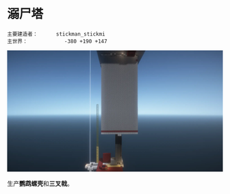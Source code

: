 # 溺尸塔

```
主要建造者：		stickman_stickmi
主世界：			-380 +190 +147
```

![](/img/place/溺尸塔.webp)

生产**鹦鹉螺壳**和**三叉戟**。